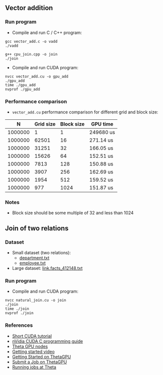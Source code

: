 ## Vector addition

### Run program
- Compile and run C / C++ program:
```commandline
gcc vector_add.c -o vadd
./vadd

g++ cpu_join.cpp -o join
./join
```

- Compile and run CUDA program:
```commandline
nvcc vector_add.cu -o gpu_add
./gpu_add
time ./gpu_add
nvprof ./gpu_add
```

### Performance comparison
- `vector_add.cu` performance comparison for different grid and block size:

| N       | Grid size | Block size | GPU time  |
|---------|-----------|------------|-----------|
| 1000000 | 1         | 1          | 249680 us |
| 1000000 | 62501     | 16         | 271.14 us |
| 1000000 | 31251     | 32         | 166.05 us |
| 1000000 | 15626     | 64         | 152.51 us |
| 1000000 | 7813      | 128        | 150.88 us |
| 1000000 | 3907      | 256        | 162.69 us |
| 1000000 | 1954      | 512        | 159.52 us |
| 1000000 | 977       | 1024       | 151.87 us |


### Notes
- Block size should be some multiple of 32 and less than 1024

## Join of two relations
### Dataset
- Small dataset (two relations):
  - [department.txt](data/department.txt)
  - [employee.txt](data/employee.txt)
- Large dataset: [link.facts_412148.txt](data/link.facts_412148.txt)

### Run program
- Compile and run CUDA program:
```commandline
nvcc natural_join.cu -o join
./join
time ./join
nvprof ./join
```


### References
- [Short CUDA tutorial](https://cuda-tutorial.readthedocs.io/en/latest/tutorials/tutorial01/)
- [nVidia CUDA C programming guide](https://docs.nvidia.com/cuda/cuda-c-programming-guide/index.html)
- [Theta GPU nodes](https://www.alcf.anl.gov/support-center/theta-gpu-nodes)
- [Getting started video](https://www.alcf.anl.gov/support-center/theta-and-thetagpu/submit-job-theta)
- [Getting Started on ThetaGPU](https://www.alcf.anl.gov/support-center/theta-gpu-nodes/getting-started-thetagpu)
- [Submit a Job on ThetaGPU](https://www.alcf.anl.gov/support-center/theta-gpu-nodes/submit-job-thetagpu)
- [Running jobs at Theta](https://www.alcf.anl.gov/support-center/theta/running-jobs-and-submission-scripts)